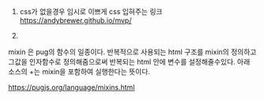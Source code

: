 1. css가 없을경우 임시로 이쁘게 css 입혀주는 링크
https://andybrewer.github.io/mvp/

2. 
mixin 은 pug의 함수의 일종이다. 반복적으로 사용되는 html 구조를 mixin의 정의하고 그값을 인자함수로 정의해줌으로써 반복되는 html 안에 변수를 설정해줄수있다. 아래 소스의 +는 mixin을 포함하여 실행한다는 뜻이다.

https://pugjs.org/language/mixins.html